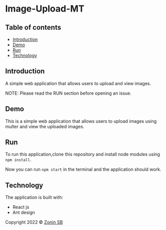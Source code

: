 # Image-Upload-MT


## Table of contents

- [Introduction](#introduction)
- [Demo](#demo)
- [Run](#run)
- [Technology](#technology)


## Introduction

A simple web application that allows users to upload and view images.

NOTE: Please read the RUN section before opening an issue.

## Demo



This is a simple web application that allows users to upload images using multer and view the uploaded images.



## Run

To run this application,clone this repository and install node modules using `npm install`.


Now you can run `npm start` in the terminal and the application should work.

## Technology

The application is built with:

- React js
- Ant design




 Copyright 2022 © [Zonin SB](https://github.com/Zonin-SB)
